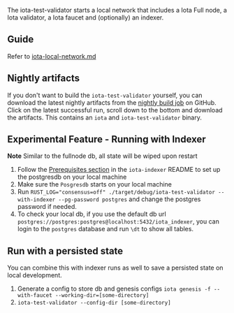 The iota-test-validator starts a local network that includes a Iota Full node, a Iota validator, a Iota faucet and (optionally)
an indexer.

## Guide

Refer to [iota-local-network.md](../../docs/content/guides/developer/getting-started/local-network.mdx)

## Nightly artifacts

If you don't want to build the `iota-test-validator` yourself, you can download the latest nightly artifacts from the
[nightly build job](https://github.com/iotaledger/iota/actions/workflows/build-nightly.yml) on GitHub. Click on the
latest successful run, scroll down to the bottom and download the artifacts. This contains an `iota` and
`iota-test-validator` binary.

## Experimental Feature - Running with Indexer

**Note** Similar to the fullnode db, all state will be wiped upon restart

1. Follow the [Prerequisites section](../../crates/iota-indexer/README.md#prerequisites) in the `iota-indexer` README to set up the postgresdb on your local machine
2. Make sure the `Posgresdb` starts on your local machine
3. Run `RUST_LOG="consensus=off" ./target/debug/iota-test-validator --with-indexer --pg-password postgres` and change the postgres password if needed.
4. To check your local db, if you use the default db url `postgres://postgres:postgres@localhost:5432/iota_indexer`, you can login to the `postgres` database and run `\dt` to show all tables.

## Run with a persisted state

You can combine this with indexer runs as well to save a persisted state on local development.

1. Generate a config to store db and genesis configs `iota genesis -f --with-faucet --working-dir=[some-directory]`
2. `iota-test-validator --config-dir [some-directory]`
